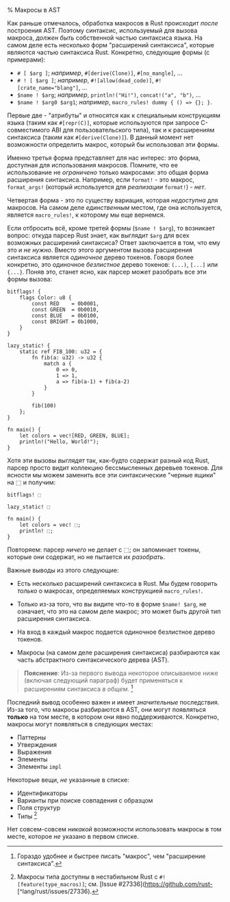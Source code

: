 % Макросы в AST

Как раньше отмечалось, обработка макросов в Rust происходит *после* построения
AST. Поэтому синтаксис, используемый для вызова макроса, *должен быть*
собственной частью синтаксиса языка. На самом деле есть несколько форм
"расширений синтаксиса", которые являются частью синтаксиса Rust. Конкретно,
следующие формы (с примерами):

* `# [ $arg ]`; *например*, `#[derive(Clone)]`, `#[no_mangle]`, …
* `# ! [ $arg ]`; *например*, `#![allow(dead_code)]`, `#![crate_name="blang"]`, …
* `$name ! $arg`; *например*, `println!("Hi!")`, `concat!("a", "b")`, …
* `$name ! $arg0 $arg1`; *например*, `macro_rules! dummy { () => {}; }`.

Первые две -  "атрибуты" и относятся как к специальным конструкциям языка
(таким как `#[repr(C)]`, которые используются при запросе C-совместимого ABI для
пользовательского типа), так и к расширениям синтаксиса (таким как
`#[derive(Clone)]`). В данный момент нет возможности определить макрос, который
бы использовал эти формы.

Именно третья форма представляет для нас интерес: это форма, доступная для
использования макросов. Помните, что ее использование не *ограничено* только макросами:
это общая форма расширения синтаксиса.  Например, если `format!` - это
макрос, `format_args!` (который используется для *реализации* `format!`) -
*нет*.

Четвертая форма - это по существу вариация, которая *недоступна* для макросов.
На самом деле *единственным* местом, где она используется, является
`macro_rules!`, к которому мы еще вернемся.

Если отбросить всё, кроме третей формы (`$name ! $arg`), то возникает вопрос: откуда парсер
Rust знает, как выглядит `$arg` для всех возможных расширений синтаксиса? Ответ
заключается в том, что ему это и *не нужно*. Вместо этого аргументом вызова
расширения синтаксиса является *одиночное* дерево токенов. Говоря более
конкретно, это одиночное *безлистное* дерево токенов: `(...)`, `[...]` или
`{...}`. Поняв это, станет ясно, как парсер может разобрать все эти формы вызова:

```ignore
bitflags! {
    flags Color: u8 {
        const RED    = 0b0001,
        const GREEN  = 0b0010,
        const BLUE   = 0b0100,
        const BRIGHT = 0b1000,
    }
}

lazy_static! {
    static ref FIB_100: u32 = {
        fn fib(a: u32) -> u32 {
            match a {
                0 => 0,
                1 => 1,
                a => fib(a-1) + fib(a-2)
            }
        }

        fib(100)
    };
}

fn main() {
    let colors = vec![RED, GREEN, BLUE];
    println!("Hello, World!");
}
```

Хотя эти вызовы *выглядят* так, как-будто содержат разный код Rust, парсер
просто видит коллекцию бессмысленных деревьев токенов. Для ясности мы можем
заменить все эти синтаксические "черные ящики" на ⬚ и получим:

```text
bitflags! ⬚

lazy_static! ⬚

fn main() {
    let colors = vec! ⬚;
    println! ⬚;
}
```

Повторяем: парсер *ничего* не делает с ⬚; он запоминает токены, которые они
содержат, но не пытается их *разобрать*.

Важные выводы из этого следующие:

* Есть несколько расширений синтаксиса в Rust. Мы будем говорить *только* о
макросах, определяемых конструкцией `macro_rules!`.

* Только из-за того, что вы видите что-то в форме `$name! $arg`, не означает,
что это на самом деле макрос; это может быть другой тип расширения синтаксиса.

* На вход в каждый макрос подается одиночное безлистное дерево токенов.

* Макросы (на самом деле расширения синтаксиса) разбираются как
часть абстрактного синтаксического дерева (AST).


> **Пояснение**: Из-за первого вывода некоторое описываемое ниже (включая
 следующий параграф) будет применяться к расширениям синтаксиса *в общем*. 
 [^писатель-ленив]

[^писатель-ленив]: Гораздо удобнее и быстрее писать "макрос", чем "расширение
синтаксиса".

Последний вывод особенно важен и имеет *значительные* последствия. Из-за того,
что макросы разбираются в AST, они могут появляться **только** на том месте, в
котором они явно поддерживаются. Конкретно, макросы могут появляться в следующих
местах:

* Паттерны
* Утверждения
* Выражения
* Элементы
* Элементы `impl` 

Некоторые вещи, *не* указанные в списке:

* Идентификаторы
* Варианты при поиске совпадения с образцом
* Поля структур
* Типы [^макросы-типы]

[^макросы-типы]: Макросы типа доступны в нестабильном Rust с
`#![feature(type_macros)]`; см. [Issue #27336](https://github.com/rust-
[^lang/rust/issues/27336).

Нет совсем-совсем *никакой* возможности использовать макросы в том
месте, которое *не* указано в первом списке.
